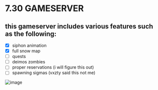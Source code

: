 # 7.30 GAMESERVER

## this gameserver includes various features such as the following:
- [x] siphon animation
- [x] full snow map
- [ ] quests
- [ ] deimos zombies
- [ ] proper reservations (i will figure this out)
- [ ] spawning sigmas (vxzty said this not me)

![image](https://github.com/Twin1dev/7.30-Gameserver/assets/64933300/4773299a-f0de-49e9-900b-0535c346eaad)
